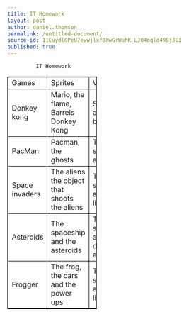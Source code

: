 ```yaml
---
title: IT Homework
layout: post
author: daniel.thomson
permalink: /untitled-document/
source-id: 11CuydlGPeU7evwjlxf8XwGrWuhK_LJ04oqld498jJEI
published: true
---
```

             IT Homework
<style>
table, th, td {
    border: 1px solid black;
}
</style>
<table style="width:40%">
  <tr>
    <td>Games </td>
    <td>Sprites</td>
    <td>Variables</td>
  </tr>
  <tr>
    <td>Donkey kong</td>
    <td>Mario, the flame, Barrels Donkey Kong</td>
    <td>Score and the bonus </td>
  </tr>
  <tr>
    <td>PacMan</td>
    <td>Pacman, the ghosts</td>
    <td>The score and lives </td>
  </tr>
  <tr>
    <td>Space invaders </td>
    <td>The aliens the object that shoots the aliens</td>
    <td>The score and the lives</td>
  </tr>
  <tr>
    <td>Asteroids </td>
    <td>The spaceship and the asteroids </td>
    <td>The score and the damaged areas</td>
  </tr>
  <tr>
    <td>Frogger</td>
    <td>The frog, the cars and the power ups</td>
    <td>The score and the lives</td>
  </tr>
</table>


